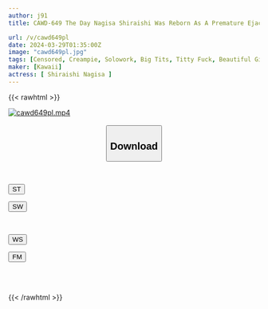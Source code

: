 ```yaml
---
author: j91
title: CAWD-649 The Day Nagisa Shiraishi Was Reborn As A Premature Ejaculation Lewd Girl With A Marshmallow Body That Is Extremely Fluffy And Comfortable To Hold, Climaxing To The Bone Marrow

url: /v/cawd649pl
date: 2024-03-29T01:35:00Z
image: "cawd649pl.jpg"
tags: [Censored, Creampie, Solowork, Big Tits, Titty Fuck, Beautiful Girl, Acme · Orgasm	]
maker: [Kawaii]
actress: [ Shiraishi Nagisa ]
---
```



{{< rawhtml >}}

<div class="video" data-videoid="Vy7ZKzjYOxsKMD8">
    <a href="javascript:;">
        <img src="/v/cawd649pl/cawd649pl.jpg" width="WIDTH" height="HEIGHT" alt="cawd649pl.mp4" loading="lazy">
    </a>
</div>

<script type="text/javascript" src="https://j91.asia/asset/on-demand-st.js"></script>

<br>
  <link rel="stylesheet" href="https://j91.asia/asset/bs5.css">
  
  <center>
  <button class="btn btn-primary" type="button" data-bs-toggle="collapse" data-bs-target=".multi-collapse" aria-expanded="false" aria-controls="multiCollapseExample1 multiCollapseExample2"><h2>Download</h2></button></center>
</p>
<div class="row">
  <div class="col">
    <div class="collapse multi-collapse" id="multiCollapseExample1">
      <div class="card card-body">
	      	      <br>
<div class="buttons">  
<p><a href="https://streamtape.to/v/Vy7ZKzjYOxsKMD8" target="_blank"><button class="btn-hover color-3"><i class="fa fa-download"></i> ST</button></a></p>
<p><a href="https://asnwish.com/agi53ric0s4u" target="_blank"><button class="btn-hover color-2"><i class="fa fa-download"></i> SW</button></a></p></div>
    </div>
  </div>
</div>
  <div class="col">
    <div class="collapse multi-collapse" id="multiCollapseExample2">
      <div class="card card-body">
	      <br>
<div class="buttons">
<p><a href="https://wolfstream.tv/nyuhwqmuyzul"><button class="btn-hover color-9"><i class="fa fa-download"></i> WS</button></a></p>
<p><a href="https://filemoon.sx/d/jkl047j0qvjm"><button class="btn-hover color-8"><i class="fa fa-download"></i> FM</button></a></p></div>
<br><br>
      </div>
    </div>
  </div>
</div>

{{< /rawhtml >}}
